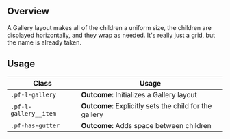 ## Overview

A Gallery layout makes all of the children a uniform size, the children are displayed horizontally, and they wrap as needed. It's really just a grid, but the name is already taken.

## Usage

| Class | Usage |
| -- | -- |
| `.pf-l-gallery` |  **Outcome:** Initializes a Gallery layout | **Required:** Yes |
| `.pf-l-gallery__item` |  **Outcome:** Explicitly sets the child for the gallery | **Required:** No | **Remarks:** This class isn't necessary, but it is included to keep inline with BEM convention, and to provide an entity that will later be used for applying modifiers.
| `.pf-has-gutter` |  **Outcome:** Adds space between children | **Required:** No
